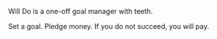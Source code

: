 Will Do is a one-off goal manager with teeth.

Set a goal. Pledge money. If you do not succeed, you will pay.